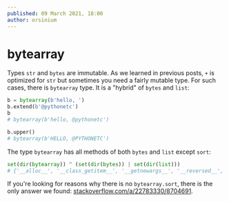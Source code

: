 ```yaml
---
published: 09 March 2021, 18:00
author: orsinium
---
```


# bytearray

Types `str` and `bytes` are immutable. As we learned in previous posts, `+` is optimized for `str` but sometimes you need a fairly mutable type. For such cases, there is `bytearray` type. It is a "hybrid" of `bytes` and `list`:

```python
b = bytearray(b'hello, ')
b.extend(b'@pythonetc')
b
# bytearray(b'hello, @pythonetc')

b.upper()
# bytearray(b'HELLO, @PYTHONETC')
```

The type `bytearray` has all methods of both `bytes` and `list` except `sort`:

```python
set(dir(bytearray)) ^ (set(dir(bytes)) | set(dir(list)))
# {'__alloc__', '__class_getitem__', '__getnewargs__', '__reversed__', 'sort'}
```

If you're looking for reasons why there is no `bytearray.sort`, there is the only answer we found: [stackoverflow.com/a/22783330/8704691](https://stackoverflow.com/a/22783330/8704691).
